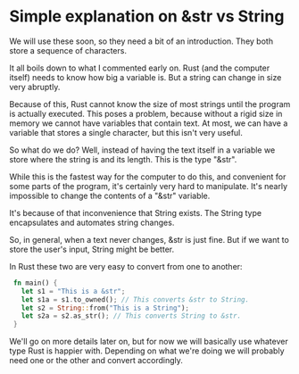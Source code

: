# Simple explanation on &str vs String

We will use these soon, so they need a bit of an introduction. They both store a sequence of characters.

It all boils down to what I commented early on. Rust (and the computer itself) needs to know how big a variable is. But a string can change in size very abruptly.

Because of this, Rust cannot know the size of most strings until the program is actually executed. This poses a problem, because without a rigid size in memory we cannot have variables that contain text. At most, we can have a variable that stores a single character, but this isn't very useful.

So what do we do? Well, instead of having the text itself in a variable we store where the string is and its length. This is the type "&str".

While this is the fastest way for the computer to do this, and convenient for some parts of the program, it's certainly very hard to manipulate. It's nearly impossible to change the contents of a "&str" variable.

It's because of that inconvenience that String exists. The String type encapsulates and automates string changes.

So, in general, when a text never changes, &str is just fine. But if we want to store the user's input, String might be better.

In Rust these two are very easy to convert from one to another:

```rust
 fn main() {
   let s1 = "This is a &str";
   let s1a = s1.to_owned(); // This converts &str to String.
   let s2 = String::from("This is a String");
   let s2a = s2.as_str(); // This converts String to &str.
 }
```

We'll go on more details later on, but for now we will basically use whatever type Rust is happier with. Depending on what we're doing we will probably need one or the other and convert accordingly.